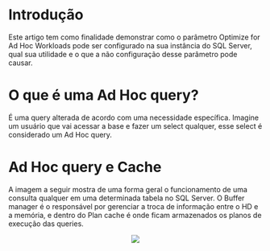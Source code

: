# Introdução

Este artigo tem como finalidade demonstrar como o parâmetro Optimize for Ad Hoc Workloads pode ser configurado na sua instância do SQL Server, qual sua utilidade e o que a não configuração desse parâmetro pode causar.

# O que é uma Ad Hoc query?

É uma query alterada de acordo com uma necessidade específica. Imagine um usuário que vai acessar a base e fazer um select qualquer, esse select é considerado um Ad Hoc query.

# Ad Hoc query e Cache

A imagem a seguir mostra de uma forma geral o funcionamento de uma consulta qualquer em uma determinada tabela no SQL Server. O Buffer manager é o responsável por gerenciar a troca de informação entre o HD e a memória, e dentro do Plan cache é onde ficam armazenados os planos de execução das queries.

<p align="center">
<img src="![image](https://user-images.githubusercontent.com/25832508/198142614-a4f60456-0341-4907-8db7-37e2a42c51dc.png)">
</p>










